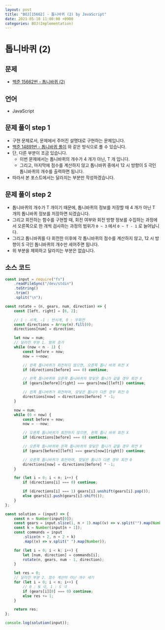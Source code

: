 ```yaml
---
layout: post
title: "BOJ[15662] - 톱니바퀴 (2) by JavaScript"
date: 2021-05-10 11:00:00 +0900
categories: BOJ(Implementation)
---
```


# 톱니바퀴 (2)

## 문제

- [백준 15662번 - 톱니바퀴 (2)](https://www.acmicpc.net/problem/15662)

## 언어

- JavaScript

## 문제 풀이 step 1

- 구현 문제로서, 문제에서 주어진 설명대로 구현하는 문제입니다.
- [백준 14891번 - 톱니바퀴 풀이](<https://qkrrlgh519.github.io/boj(implementation)/2021/05/08/BOJ-Implementation-14891.html>) 와 같은 방식으로 풀 수 있습니다.
- 단, 다른 부분이 조금 있습니다.
  - 이번 문제에서는 톱니바퀴의 개수가 4 개가 아닌, T 개 입니다.
  - 그리고, 마지막에 점수를 계산하지 않고 톱니바퀴 중에서 12 시 방향이 S 극인 톱니바퀴의 개수를 출력하면 됩니다.
- 따라서 본 포스트에서는 달라지는 부분만 작성하겠습니다.

## 문제 풀이 step 2

- 톱니바퀴의 개수가 T 개이기 때문에, 톱니바퀴의 정보를 저장할 때 4 개가 아닌 T 개의 톱니바퀴 정보를 저장하면 되겠습니다.
- 그리고 회전하는 함수를 구현할 때, 회전 여부와 회전 방향 정보를 수집하는 과정에서 오른쪽으로 한 개씩 검사하는 과정의 범위가 `0 ~ 3` 에서 `0 ~ T - 1` 로 늘어납니다.
- 그리고 톱니바퀴를 다 회전한 이후에 각 톱니바퀴의 점수를 계산하지 않고, 12 시 방향이 S 극인 톱니바퀴의 개수만 세어주면 됩니다.
- 위 부분을 제외하고 달라지는 부분은 없습니다.

## 소스 코드

```jsx
const input = require("fs")
	.readFileSync("/dev/stdin")
	.toString()
	.trim()
	.split("\n");

const rotate = (n, gears, num, direction) => {
	const [left, right] = [6, 2];

	// 1 : 시계, -1 : 반시계, 0 : 무회전
	const directions = Array(n).fill(0);
	directions[num] = direction;

	let now = num;
	// 달라진 부분 1. 범위 증가
	while (now < n - 1) {
		const before = now;
		now = ++now;

		// 왼쪽 톱니바퀴가 회전하지 않으면, 오른쪽 톱니 바퀴 회전 X
		if (directions[before] === 0) continue;

		// 왼쪽 톱니바퀴와 오른쪽 톱니바퀴의 맞닿은 톱니가 같을 경우 회전 X
		if (gears[before][right] === gears[now][left]) continue;

		// 왼쪽 톱니바퀴가 회전하며, 맞닿은 톱니가 다른 경우 회전 O
		directions[now] = directions[before] * -1;
	}

	now = num;
	while (0 < now) {
		const before = now;
		now = --now;

		// 오른쪽 톱니바퀴가 회전하지 않으면, 왼쪽 톱니 바퀴 회전 X
		if (directions[before] === 0) continue;

		// 오른쪽 톱니바퀴와 왼쪽 톱니바퀴의 맞닿은 톱니가 같을 경우 회전 X
		if (gears[before][left] === gears[now][right]) continue;

		// 오른쪽 톱니바퀴가 회전하며, 맞닿은 톱니가 다른 경우 회전 O
		directions[now] = directions[before] * -1;
	}

	for (let i = 0; i < n; i++) {
		if (directions[i] === 0) continue;

		if (directions[i] === 1) gears[i].unshift(gears[i].pop());
		else gears[i].push(gears[i].shift());
	}
};

const solution = (input) => {
	const n = Number(input[0]);
	const gears = input.slice(1, n + 1).map((v) => v.split("").map(Number));
	const k = Number(input[n + 1]);
	const commands = input
		.slice(n + 2, n + 2 + k)
		.map((v) => v.split(" ").map(Number));

	for (let i = 0; i < k; i++) {
		let [num, direction] = commands[i];
		rotate(n, gears, num - 1, direction);
	}

	let res = 0;
	// 달라진 부분 2. 점수 계산이 아닌 개수 세기
	for (let i = 0; i < n; i++) {
		// 0 : N 극, 1 : S 극
		if (gears[i][0] === 0) continue;
		else res += 1;
	}

	return res;
};

console.log(solution(input));
```
